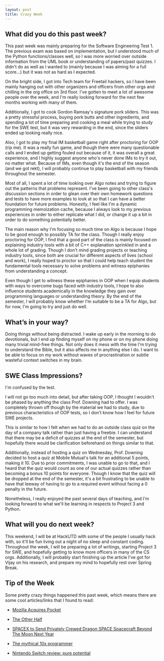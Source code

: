 ```yaml
---
layout: post
title: Crazy Week
---
```


What did you do this past week?
------
This past week was mainly preparing for the Software Engineering Test 1. The previous exam was based on implementation, but I understood much of the Python functions/classes well, so I was more worried over outside information from the UML book or understanding of papers/past quizzes. I didn't do as well as I wanted to (mainly because I was aiming for a full score...) but it was not as hard as I expected.

On the bright side, I got into Tech team for Freetail hackers, so I have been mainly hanging out with other organizers and officers from other orgs and chilling in the org office on 3rd floor. I've gotten to meet a lot of awesome people over the week, and I'm really looking forward for the next few months working with many of them.

Additionally, I got to cook Gordon Ramsay's signature pork sliders. This was a pretty stressful process, buying pork butts and other ingredients, and spending a lot of time preparing and cooking a meal while trying to study for the SWE test, but it was very rewarding in the end, since the sliders ended up looking really nice.

Also, I got to play my final IM basketball game right after proctoring for OOP (rip me). It was a really fun game, and though there were many questionable calls and I ended up getting fouled out because of it, it was overall a great experience, and I highly suggest anyone who's never done IMs to try it out, no matter what. Because of IMs, even though it's the end of the season (and we got rekt), I will probably continue to play basketball with my friends throughout the semester.

Most of all, I spent a lot of time looking over Algo notes and trying to figure out the patterns that problems represent. I've been going to other class's discussion sections in order to glean over their own homework questions and tests to have more examples to look at so that I can have a better foundation for future problems. Honestly, I feel like I'm a dynamic programming memoization cache, because I always look to my previous experiences in order to either replicate what I did, or change it up a bit in order to do something potentially better.

The main reason why I'm focusing so much time on Algo is because I hope to be good enough to possibly TA for the class. Though I really enjoy proctoring for OOP, I find that a good part of the class is mainly focused on explaining industry tools with a bit of C++ explanation sprinkled in and a whole lot of grading. Though I don't mind grading projects or teaching industry tools, since both are crucial for different aspects of lives (school and work), I really hoped to proctor so that I could help teach student the fundamental tools necessary to solve problems and witness epiphanies from understanding a concept.

Even though I get to witness these epiphanies in OOP when I equip students with ways to overcome bugs faced with industry tools, I hope to also influence students academically in the knowledge they gain over programming languages or understanding theory. By the end of the semester, I will probably know whether I'm suitable to be a TA for Algo, but for now, I'm going to try and just do well.

What’s in your way?
------
Doing things without being distracted. I wake up early in the morning to do devotionals, but I end up finding myself on my phone or on my phone doing many trivial mind-free things. Not only does it mess with the time I'm trying to understand the Bible, but it also affects me in anything else I do. I want to be able to focus on my work without waves of procrastination or subtle wasteful context switches in my brain.


SWE Class Impressions?
------
I'm confused by the test.

I will not go too much into detail, but after taking OOP, I thought I wouldn't be phased by anything the class Prof. Downing had to offer. I was completely thrown off though by the material we had to study, due to previous characteristics of OOP tests, so I don't know how I feel for future SWE projects.

This is similar to how I felt when we had to do an outside class quiz on the day of a company talk rather than just having a freebie. I can understand that there may be a deficit of quizzes at the end of the semester, but hopefully there would be clarification beforehand on things similar to that.

Additionally, instead of hosting a quiz on Wednesday, Prof. Downing decided to host a quiz at Mobile Mutual's talk for an additional 5 points, making it 10. Due to prior commitments, I was unable to go to that, and I heard that the quiz would count as one of our actual quizzes rather than becoming a bonus 10 points for everyone. Though I know that the quiz will be dropped at the end of the semester, it's a bit frustrating to be unable to have that leeway of having to go to a required event without facing a 0 penalty in the future.

Nonetheless, I really enjoyed the past several days of teaching, and I'm looking forward to what we'll be learning in respects to Project 3 and Python.

What will you do next week?
------
This weekend, I will be at HackUTD with some of the people I usually hack with, so it'll be fun living out a night of no sleep and constant coding. Throughout the week, I will be preparing a lot of writings, starting Project 3 for SWE, and hopefully getting to know more officers in many of the CS orgs. Additionally, I will probably start finishing up the article I've got for Vijay on his research, and prepare my mind to hopefully rest over Spring Break.


Tip of the Week
------
Some pretty crazy things happened this past week, which means there are some cool articles/links that I found to read:

- [Mozilla Acquires Pocket](https://blog.mozilla.org/blog/2017/02/27/mozilla-acquires-pocket/?utm_source=hackernewsletter&utm_medium=email&utm_term=fav)

- [The Other Half](http://ascii.textfiles.com/archives/5139?utm_source=hackernewsletter&utm_medium=email&utm_term=fav)

- [SPACEX to Send Privately Crewed Dragon SPACE Spacecraft Beyond The Moon Next Year](http://www.spacex.com/news/2017/02/27/spacex-send-privately-crewed-dragon-spacecraft-beyond-moon-next-year?utm_source=hackernewsletter&utm_medium=email&utm_term=fav)

- [The mythical 10x programmer](http://antirez.com/news/112?utm_source=hackernewsletter&utm_medium=email&utm_term=fav)

- [Nintendo Switch review: pure potential](http://www.theverge.com/2017/3/1/14772530/nintendo-switch-review-zelda-breath-of-the-wild?utm_source=hackernewsletter&utm_medium=email&utm_term=fav)

